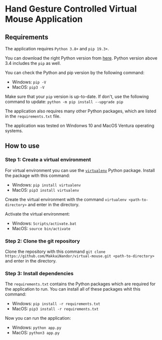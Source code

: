 # Hand Gesture Controlled Virtual Mouse Application

## Requirements

The application requires `Python 3.8+` and `pip 19.3+`.

You can download the right Python version from [here](https://www.python.org/). Python version above 3.4 includes the `pip` as well.

You can check the Python and pip version by the following command:

  - Windows: `pip -V`
  - MacOS: `pip3 -V`

Make sure that your `pip` version is up-to-date. If don't, use the following command to update: `python -m pip install --upgrade pip`

The application also requires many other Python packages, which are listed in the `requirements.txt` file.

The application was tested on Windonws 10 and MacOS Ventura operating systems.

## How to use

### Step 1: Create a virtual environment

For virtual environment you can use the [`virtualenv`](https://pypi.org/project/virtualenv/) Python package. Install the package with this command:

  - Windows: `pip install virtualenv`
  - MacOS: `pip3 install virtualenv`

Create the virtual environment with the command `virtualenv <path-to-directory>` and enter in the directory.

Activate the virtual environment:

  - Windows: `Scripts/activate.bat`
  - MacOS: `source bin/activate`

### Step 2: Clone the git repository

Clone the repository with this command `git clone https://github.com/MakkaiNandor/virtual-mouse.git <path-to-directory>` and enter in the directory.

### Step 3: Install dependencies

The `requirements.txt` contains the Python packages which are required for the application to run. You can install all of these packages whit this command:

  - Windows: `pip install -r requirements.txt`
  - MacOS: `pip3 install -r requirements.txt`

Now you can run the application:

  - Windows: `python app.py`
  - MacOS: `python3 app.py`